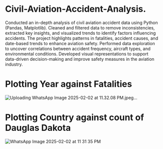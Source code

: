 # Civil-Aviation-Accident-Analysis.
Conducted an in-depth analysis of civil aviation accident data using Python (Pandas, Matplotlib). Cleaned and filtered data to remove inconsistencies, extracted key insights, and visualized trends to identify factors influencing accidents. The project highlights patterns in fatalities, accident causes, and date-based trends to enhance aviation safety. Performed data exploration to uncover correlations between accident frequency, aircraft types, and environmental conditions. Developed visual representations to support data-driven decision-making and improve safety measures in the aviation industry.

# Plotting Year against Fatalities
![Uploading WhatsApp Image 2025-02-02 at 11.32.08 PM.jpeg…]()

# Plotting Country against count of Dauglas Dakota
![WhatsApp Image 2025-02-02 at 11 31 35 PM](https://github.com/user-attachments/assets/f6907f66-8377-4ddd-babb-e6a8d7cb885e)

